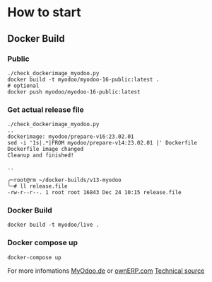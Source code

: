 # How to start

## Docker Build

### Public
``` shell
./check_dockerimage_myodoo.py
docker build -t myodoo/myodoo-16-public:latest .
# optional
docker push myodoo/myodoo-16-public:latest
```

### Get actual release file
``` shell
./check_dockerimage_myodoo.py
..
dockerimage: myodoo/prepare-v16:23.02.01
sed -i '1s|.*|FROM myodoo/prepare-v14:23.02.01 |' Dockerfile
Dockerfile image changed
Cleanup and finished!

..

╭─root@rm ~/docker-builds/v13-myodoo
╰─# ll release.file
-rw-r--r--. 1 root root 16843 Dec 24 10:15 release.file
```

### Docker Build
``` shell
docker build -t myodoo/live .
```

### Docker compose up
``` shell
docker-compose up
```

For more infomations [MyOdoo.de](https://www.myodoo.de) or [ownERP.com](https://www.ownerp.com)
[Technical source](https://github.com/equitania/myodoo-docker)